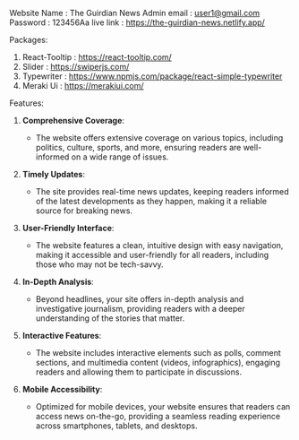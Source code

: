 Website Name : The Guirdian News
Admin email : user1@gmail.com
Password : 123456Aa
live link : https://the-guirdian-news.netlify.app/
                  
Packages:

1. React-Tooltip : https://react-tooltip.com/
2. Slider : https://swiperjs.com/
3. Typewriter : https://www.npmjs.com/package/react-simple-typewriter
4. Meraki Ui : https://merakiui.com/

Features:


1. **Comprehensive Coverage**:
   - The website offers extensive coverage on various topics, including politics, culture, sports, and more, ensuring readers are well-informed on a wide range of issues.

2. **Timely Updates**:
   - The site provides real-time news updates, keeping readers informed of the latest developments as they happen, making it a reliable source for breaking news.

3. **User-Friendly Interface**:
   - The website features a clean, intuitive design with easy navigation, making it accessible and user-friendly for all readers, including those who may not be tech-savvy.

4. **In-Depth Analysis**:
   - Beyond headlines, your site offers in-depth analysis and investigative journalism, providing readers with a deeper understanding of the stories that matter.

5. **Interactive Features**:
   - The website includes interactive elements such as polls, comment sections, and multimedia content (videos, infographics), engaging readers and allowing them to participate in discussions.

6. **Mobile Accessibility**:
   - Optimized for mobile devices, your website ensures that readers can access news on-the-go, providing a seamless reading experience across smartphones, tablets, and desktops.

